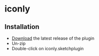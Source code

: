 # iconly

## Installation

- [Download](https://github.com/piqodesign/Iconly-Sketch/archive/essential.zip) the latest release of the plugin
- Un-zip
- Double-click on iconly.sketchplugin
